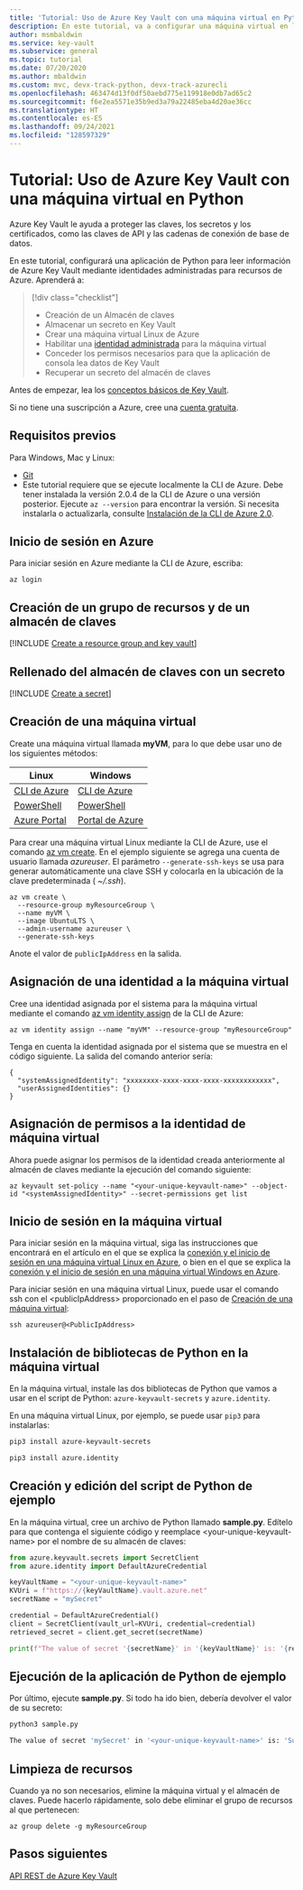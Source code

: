 ```yaml
---
title: 'Tutorial: Uso de Azure Key Vault con una máquina virtual en Python | Microsoft Docs'
description: En este tutorial, va a configurar una máquina virtual en la aplicación de Python para que lea un secreto de su almacén de claves.
author: msmbaldwin
ms.service: key-vault
ms.subservice: general
ms.topic: tutorial
ms.date: 07/20/2020
ms.author: mbaldwin
ms.custom: mvc, devx-track-python, devx-track-azurecli
ms.openlocfilehash: 463474d13f0df50aebd775e119918e0db7ad65c2
ms.sourcegitcommit: f6e2ea5571e35b9ed3a79a22485eba4d20ae36cc
ms.translationtype: HT
ms.contentlocale: es-ES
ms.lasthandoff: 09/24/2021
ms.locfileid: "128597329"
---
```

# <a name="tutorial-use-azure-key-vault-with-a-virtual-machine-in-python"></a>Tutorial: Uso de Azure Key Vault con una máquina virtual en Python

Azure Key Vault le ayuda a proteger las claves, los secretos y los certificados, como las claves de API y las cadenas de conexión de base de datos.

En este tutorial, configurará una aplicación de Python para leer información de Azure Key Vault mediante identidades administradas para recursos de Azure. Aprenderá a:

> [!div class="checklist"]
> * Creación de un Almacén de claves
> * Almacenar un secreto en Key Vault
> * Crear una máquina virtual Linux de Azure
> * Habilitar una [identidad administrada](../../active-directory/managed-identities-azure-resources/overview.md) para la máquina virtual
> * Conceder los permisos necesarios para que la aplicación de consola lea datos de Key Vault
> * Recuperar un secreto del almacén de claves

Antes de empezar, lea los [conceptos básicos de Key Vault](basic-concepts.md). 

Si no tiene una suscripción a Azure, cree una [cuenta gratuita](https://azure.microsoft.com/free/?WT.mc_id=A261C142F).

## <a name="prerequisites"></a>Requisitos previos

Para Windows, Mac y Linux:
  * [Git](https://git-scm.com/downloads)
  * Este tutorial requiere que se ejecute localmente la CLI de Azure. Debe tener instalada la versión 2.0.4 de la CLI de Azure o una versión posterior. Ejecute `az --version` para encontrar la versión. Si necesita instalarla o actualizarla, consulte [Instalación de la CLI de Azure 2.0](/cli/azure/install-azure-cli).

## <a name="log-in-to-azure"></a>Inicio de sesión en Azure

Para iniciar sesión en Azure mediante la CLI de Azure, escriba:

```azurecli
az login
```

## <a name="create-a-resource-group-and-key-vault"></a>Creación de un grupo de recursos y de un almacén de claves

[!INCLUDE [Create a resource group and key vault](../../../includes/key-vault-rg-kv-creation.md)]

## <a name="populate-your-key-vault-with-a-secret"></a>Rellenado del almacén de claves con un secreto

[!INCLUDE [Create a secret](../../../includes/key-vault-create-secret.md)]

## <a name="create-a-virtual-machine"></a>Creación de una máquina virtual

Create una máquina virtual llamada **myVM**, para lo que debe usar uno de los siguientes métodos:

| Linux | Windows |
|--|--|
| [CLI de Azure](../../virtual-machines/linux/quick-create-cli.md) | [CLI de Azure](../../virtual-machines/windows/quick-create-cli.md) |
| [PowerShell](../../virtual-machines/linux/quick-create-powershell.md) | [PowerShell](../../virtual-machines/windows/quick-create-powershell.md) |
| [Azure Portal](../../virtual-machines/linux/quick-create-portal.md) | [Portal de Azure](../../virtual-machines/windows/quick-create-portal.md) |

Para crear una máquina virtual Linux mediante la CLI de Azure, use el comando [az vm create](/cli/azure/vm).  En el ejemplo siguiente se agrega una cuenta de usuario llamada *azureuser*. El parámetro `--generate-ssh-keys` se usa para generar automáticamente una clave SSH y colocarla en la ubicación de la clave predeterminada ( *~/.ssh*). 

```azurecli-interactive
az vm create \
  --resource-group myResourceGroup \
  --name myVM \
  --image UbuntuLTS \
  --admin-username azureuser \
  --generate-ssh-keys
```

Anote el valor de `publicIpAddress` en la salida.

## <a name="assign-an-identity-to-the-vm"></a>Asignación de una identidad a la máquina virtual

Cree una identidad asignada por el sistema para la máquina virtual mediante el comando [az vm identity assign](/cli/azure/vm/identity#az_vm_identity_assign) de la CLI de Azure:

```azurecli
az vm identity assign --name "myVM" --resource-group "myResourceGroup"
```

Tenga en cuenta la identidad asignada por el sistema que se muestra en el código siguiente. La salida del comando anterior sería: 

```output
{
  "systemAssignedIdentity": "xxxxxxxx-xxxx-xxxx-xxxx-xxxxxxxxxxxx",
  "userAssignedIdentities": {}
}
```

## <a name="assign-permissions-to-the-vm-identity"></a>Asignación de permisos a la identidad de máquina virtual

Ahora puede asignar los permisos de la identidad creada anteriormente al almacén de claves mediante la ejecución del comando siguiente:

```azurecli
az keyvault set-policy --name "<your-unique-keyvault-name>" --object-id "<systemAssignedIdentity>" --secret-permissions get list
```

## <a name="log-in-to-the-vm"></a>Inicio de sesión en la máquina virtual

Para iniciar sesión en la máquina virtual, siga las instrucciones que encontrará en el artículo en el que se explica la [conexión y el inicio de sesión en una máquina virtual Linux en Azure](../../virtual-machines/linux/login-using-aad.md), o bien en el que se explica la [conexión y el inicio de sesión en una máquina virtual Windows en Azure](../../virtual-machines/windows/connect-logon.md).


Para iniciar sesión en una máquina virtual Linux, puede usar el comando ssh con el \<publicIpAddress\> proporcionado en el paso de [Creación de una máquina virtual](#create-a-virtual-machine):

```terminal
ssh azureuser@<PublicIpAddress>
```

## <a name="install-python-libraries-on-the-vm"></a>Instalación de bibliotecas de Python en la máquina virtual

En la máquina virtual, instale las dos bibliotecas de Python que vamos a usar en el script de Python: `azure-keyvault-secrets` y `azure.identity`.  

En una máquina virtual Linux, por ejemplo, se puede usar `pip3` para instalarlas:

```bash
pip3 install azure-keyvault-secrets

pip3 install azure.identity
```

## <a name="create-and-edit-the-sample-python-script"></a>Creación y edición del script de Python de ejemplo

En la máquina virtual, cree un archivo de Python llamado **sample.py**. Edítelo para que contenga el siguiente código y reemplace \<your-unique-keyvault-name\> por el nombre de su almacén de claves:

```python
from azure.keyvault.secrets import SecretClient
from azure.identity import DefaultAzureCredential

keyVaultName = "<your-unique-keyvault-name>"
KVUri = f"https://{keyVaultName}.vault.azure.net"
secretName = "mySecret"

credential = DefaultAzureCredential()
client = SecretClient(vault_url=KVUri, credential=credential)
retrieved_secret = client.get_secret(secretName)

print(f"The value of secret '{secretName}' in '{keyVaultName}' is: '{retrieved_secret.value}'")
```

## <a name="run-the-sample-python-app"></a>Ejecución de la aplicación de Python de ejemplo

Por último, ejecute **sample.py**. Si todo ha ido bien, debería devolver el valor de su secreto:

```bash
python3 sample.py

The value of secret 'mySecret' in '<your-unique-keyvault-name>' is: 'Success!'
```

## <a name="clean-up-resources"></a>Limpieza de recursos

Cuando ya no son necesarios, elimine la máquina virtual y el almacén de claves.  Puede hacerlo rápidamente, solo debe eliminar el grupo de recursos al que pertenecen:

```azurecli
az group delete -g myResourceGroup
```

## <a name="next-steps"></a>Pasos siguientes

[API REST de Azure Key Vault](/rest/api/keyvault/)